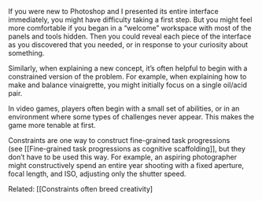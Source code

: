 If you were new to Photoshop and I presented its entire interface immediately, you might have difficulty taking a first step. But you might feel more comfortable if you began in a “welcome” workspace with most of the panels and tools hidden. Then you could reveal each piece of the interface as you discovered that you needed, or in response to your curiosity about something.

Similarly, when explaining a new concept, it’s often helpful to begin with a constrained version of the problem. For example, when explaining how to make and balance vinaigrette, you might initially focus on a single oil/acid pair.

In video games, players often begin with a small set of abilities, or in an environment where some types of challenges never appear. This makes the game more tenable at first.

Constraints are one way to construct fine-grained task progressions (see [[Fine-grained task progressions as cognitive scaffolding]], but they don’t have to be used this way. For example, an aspiring photographer might constructively spend an entire year shooting with a fixed aperture, focal length, and ISO, adjusting only the shutter speed.

Related: [[Constraints often breed creativity]